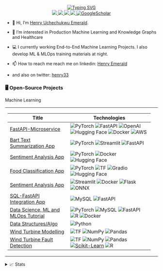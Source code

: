 <p align="center">
<a href="https://github.com/henrii1">
    <img src="https://readme-typing-svg.demolab.com?font=Georgia&size=18&duration=2000&pause=100&multiline=true&width=500&height=80&lines=Emerald+Henry;ML+and+MLOps+tutor+%7C+ML+Research+Biology+and+Energy;Databases+%7C+Data+Analyst+%7C+AI+in+Healthcare" alt="Typing SVG" />
</a>
<br/>

<a href="https://henrii1.github.io">
    <img src="https://img.shields.io/badge/Website-henrii1.github.io-red?style=flat-square">
</a>  
<a href="https://henrii1.github.io/resume.pdf">
    <img src="https://img.shields.io/badge/PDF-CV-red?style=flat-square&logo=adobe">
</a>  
<a href="https://linkedin.com/in/emerald-henry-5a78b4159">
    <img src="https://img.shields.io/badge/-Linkedin-blue?style=flat-square&logo=linkedin">
</a>
<a href="mailto:emeraldhenry3@gmail.com">
    <img src="https://img.shields.io/badge/-Email-red?style=flat-square&logo=gmail&logoColor=white">
</a>
<a href='https://scholar.google.com/citations?user=i5yF4psAAAAJ&hl=en&oi=ao' target="_blank">
    <img alt='GoogleScholar' src='https://img.shields.io/badge/Scholar-100000?style=flat&logo=GoogleScholar&logoColor=white&&color=0181FF'>
</a>

<!-- <a href="https://pypi.org/user/drkostas/">
    <img src="https://komarev.com/ghpvc/?username=drkostas&label=Visitors&color=0e75b6&style=flat" alt="googoldkhan" />
</a> -->

<br/> 

<!-- <a href="https://github.com/henrii1">
    <img src="https://github-readme-stats.vercel.app/api?username=henrii1&show_icons=true&count_private=true&show_icons=true&hide_border=true&hide_title=true&card_width=300px&hide_rank=true&bg_color=00000000&theme=dracula">
</a> -->

<!-- <a href="https://github.com/henrii1">
    <img src="https://github-stats-alpha.vercel.app/api?username=henrii1&cc=22272e&tc=37BCF6&ic=fff&bc=0000">
</a> -->

</p>

- 👋 Hi, I’m [Henry Uchechukwu Emerald](@henrii1).

- 👀 I’m interested in Production Machine Learning and Knowledge Graphs and Healthcare

- 💻 I currently working End-to-End Machine Learning Projects. I also develop ML & MLOps training materials at night. 


- 📫 How to reach me reach me on linkedin: [Henry Emerald](https://www.linkedin.com/in/henry-emerald-5a78b4159?lipi=urn%3Ali%3Apage%3Ad_flagship3_profile_view_base_contact_details%3BsoktEz1KSiuhr1bGJhfWsw%3D%3D)


- and also on twitter: [henry33](https://twitter.com/hemerald33)


### 🖥️ Open-Source Projects
<table>
<tr>Machine Learning
<tr><td>

|Title | Technologies|
|--|--|
| [FastAPI-Microservice](https://github.com/henrii1/ML-FastAPI-Microservice)  | ![PyTorch](https://img.shields.io/badge/PyTorch-blue?style=flat-square&logo=pytorch) ![FastAPI](https://img.shields.io/badge/FastAPI-green?style=flat-square&logo=fastapi) ![OpenAI](https://img.shields.io/badge/OpenAI-yellow?style=flat-square&logo=openai) ![Hugging Face](https://img.shields.io/badge/Hugging_Face-orange?style=flat-square&logo=hugging%20face) ![Docker](https://img.shields.io/badge/Docker-blue?style=flat-square&logo=docker) ![AWS](https://img.shields.io/badge/AWS-orange?style=flat-square&logo=amazon%20aws)|
| [Bart Text Summarization App](https://github.com/henrii1/NLP_Text_summarization_huggingface) | ![PyTorch](https://img.shields.io/badge/PyTorch-black?style=flat-square&logo=pytorch) ![Streamlit](https://img.shields.io/badge/Streamlit-lightgreen?style=flat-square&logo=streamlit) ![FastAPI](https://img.shields.io/badge/FastAPI-green?style=flat-square&logo=fastapi)|
| [Sentiment Analysis App](https://github.com/henrii1/RoBERTa_App) | ![PyTorch](https://img.shields.io/badge/PyTorch-black?style=flat-square&logo=pytorch) ![Docker](https://img.shields.io/badge/Docker-blue?style=flat-square&logo=docker) ![Hugging Face](https://img.shields.io/badge/Hugging_Face-orange?style=flat-square&logo=hugging%20face)|
| [Food Classification App](https://github.com/henrii1/ViT_Classification_App)  |![PyTorch](https://img.shields.io/badge/PyTorch-black?style=flat-square&logo=pytorch) ![TF](https://img.shields.io/badge/TF-black?style=flat-square&logo=tensorflow) ![Gradio](https://img.shields.io/badge/Gradio-blueviolet?style=flat-square&logo=gradio) ![Hugging Face](https://img.shields.io/badge/Hugging_Face-orange?style=flat-square&logo=hugging%20face)|
| [Sentiment Analysis App](https://github.com/henrii1/RoBERTa_App) | ![Streamlit](https://img.shields.io/badge/Streamlit-lightgreen?style=flat-square&logo=streamlit) ![Docker](https://img.shields.io/badge/Docker-blue?style=flat-square&logo=docker) ![Flask](https://img.shields.io/badge/Flask-black?style=flat-square&logo=flask) ![ONNX](https://img.shields.io/badge/ONNX-lightblue?style=flat-square&logo=onnx) |
| [SQL-FastAPI Integration App](https://github.com/henrii1/SQL_Database_App_FastAPI_Docker) |  ![MySQL](https://img.shields.io/badge/MySQL-black?style=flat-square&logo=mysql) ![FastAPI](https://img.shields.io/badge/FastAPI-green?style=flat-square&logo=fastapi) |
| [Data Science, ML and MLOps Tutorial](https://github.com/henrii1/Tutorials__MLOps_ML_Data_Science)  | ![PyTorch](https://img.shields.io/badge/PyTorch-black?style=flat-square&logo=pytorch)  ![MySQL](https://img.shields.io/badge/MySQL-black?style=flat-square&logo=mysql) ![FastAPI](https://img.shields.io/badge/FastAPI-green?style=flat-square&logo=fastapi) ![R](https://img.shields.io/badge/R-blue?style=flat-square&logo=r) ![Docker](https://img.shields.io/badge/Docker-blue?style=flat-square&logo=docker)|
| [Data Structures/Algo](https://github.com/henrii1/DataStructures_implementation) | ![Python](https://img.shields.io/badge/Python-blue?style=flat-square&logo=python)|
| [Wind Turbine Modelling](https://github.com/henrii1/wind-turbine-power-curve-modelling) | ![TF](https://img.shields.io/badge/TF-black?style=flat-square&logo=tensorflow) ![NumPy](https://img.shields.io/badge/NumPy-black?style=flat-square&logo=numpy) ![Pandas](https://img.shields.io/badge/Pandas-black?style=flat-square&logo=pandas)|
| [Wind Turbine Fault Detection](https://github.com/henrii1/WTPCM-using-multivariate-DM-and-K-S-test) | ![TF](https://img.shields.io/badge/TF-black?style=flat-square&logo=tensorflow) ![NumPy](https://img.shields.io/badge/NumPy-black?style=flat-square&logo=numpy) ![Pandas](https://img.shields.io/badge/Pandas-black?style=flat-square&logo=pandas) [![Scikit-Learn](https://img.shields.io/badge/Scikit--Learn-0.24.2-blue.svg)](https://scikit-learn.org/) ![R](https://img.shields.io/badge/R-blue?style=flat-square&logo=r)| 

</td><td>

</td></tr> </table>



<details>
<summary>📈 Stats</summary>
<br>
My Github Stats

![](http://github-profile-summary-cards.vercel.app/api/cards/profile-details?username=henrii1&theme=dracula) 

![](http://github-profile-summary-cards.vercel.app/api/cards/repos-per-language?username=henrii1&theme=dracula) 
![](http://github-profile-summary-cards.vercel.app/api/cards/most-commit-language?username=henrii1&theme=dracula)


</details>
<!---
henrii1/henrii1 is a ✨ special ✨ repository because its `README.md` (this file) appears on your GitHub profile.
You can click the Preview link to take a look at your changes.
--->
